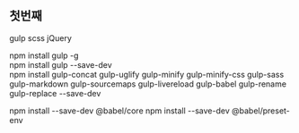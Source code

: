 

첫번째
--------------------

gulp
scss
jQuery

npm install gulp -g  
npm install gulp --save-dev  
npm install gulp-concat gulp-uglify gulp-minify gulp-minify-css gulp-sass gulp-markdown gulp-sourcemaps gulp-livereload gulp-babel gulp-rename gulp-replace --save-dev

npm install --save-dev @babel/core
npm install --save-dev @babel/preset-env